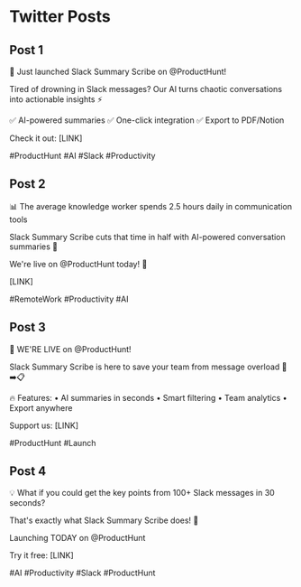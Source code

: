 # Twitter Posts

## Post 1

🚀 Just launched Slack Summary Scribe on @ProductHunt! 

Tired of drowning in Slack messages? Our AI turns chaotic conversations into actionable insights ⚡

✅ AI-powered summaries
✅ One-click integration
✅ Export to PDF/Notion

Check it out: [LINK]

#ProductHunt #AI #Slack #Productivity

## Post 2

📊 The average knowledge worker spends 2.5 hours daily in communication tools

Slack Summary Scribe cuts that time in half with AI-powered conversation summaries 🤖

We're live on @ProductHunt today! 🚀

[LINK]

#RemoteWork #Productivity #AI

## Post 3

🎉 WE'RE LIVE on @ProductHunt! 

Slack Summary Scribe is here to save your team from message overload 📱➡️📋

🔥 Features:
• AI summaries in seconds
• Smart filtering
• Team analytics
• Export anywhere

Support us: [LINK]

#ProductHunt #Launch

## Post 4

💡 What if you could get the key points from 100+ Slack messages in 30 seconds?

That's exactly what Slack Summary Scribe does! 🚀

Launching TODAY on @ProductHunt

Try it free: [LINK]

#AI #Productivity #Slack #ProductHunt